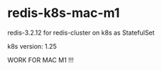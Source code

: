 # redis-k8s-mac-m1
redis-3.2.12 for redis-cluster on k8s as StatefulSet

k8s version: 1.25

WORK FOR MAC M1 !!!
